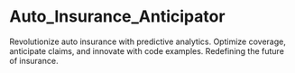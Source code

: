 # Auto_Insurance_Anticipator
Revolutionize auto insurance with predictive analytics. Optimize coverage, anticipate claims, and innovate with code examples. Redefining the future of insurance.
